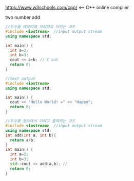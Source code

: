 https://www.w3schools.com/cpp/ <== C++ online compiler

two number add
```cpp
//두수를 메모리에 저장하고 더하는 코드
#include <iostream>  //input output stream
using namespace std;

int main() {
  int a=2;
  int b=3;
  cout << a+b; // C out
  return 0;
}
```

```cpp
//text output 
#include <iostream>
using namespace std;

int main() {
  cout << "Hello World! =" << "Happy";
  return 0;
}
```

```cpp
//두수를 함수에서 더하고 출력하는 코드
#include <iostream>  //input output stream
using namespace std;
int add(int a, int b){
  return a+b;
}
int main() {
  int a=2;
  int b=3;
  std::cout << add(a,b); // 
  return 0;
}
```
